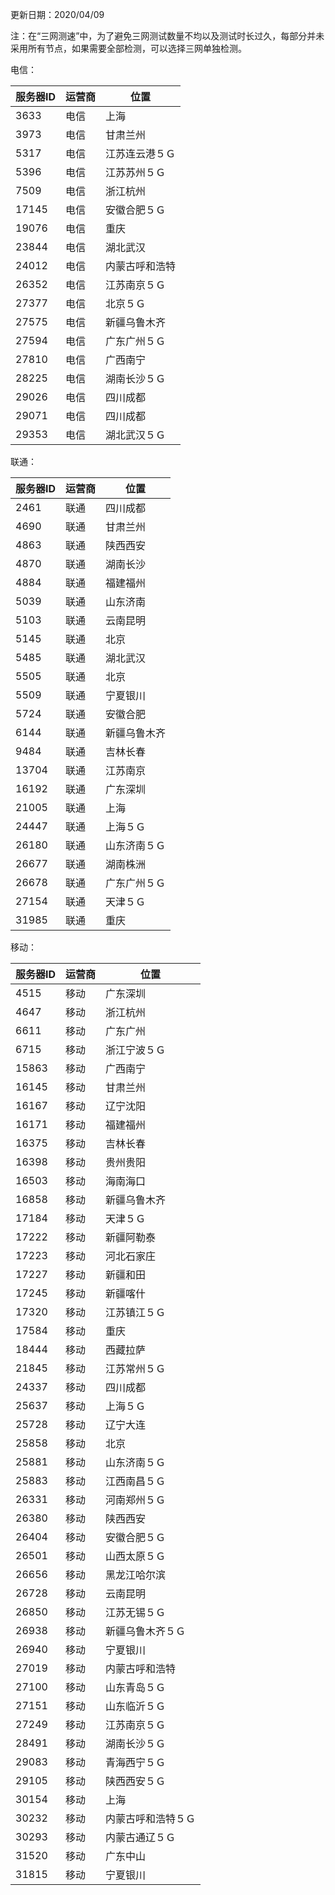 更新日期：2020/04/09

注：在“三网测速”中，为了避免三网测试数量不均以及测试时长过久，每部分并未采用所有节点，如果需要全部检测，可以选择三网单独检测。

电信：

| 服务器ID  | 运营商 | 位置           |
| ----- | ---- | -------------- |
| 3633  | 电信 | 上海           |
| 3973  | 电信 | 甘肃兰州       |
| 5317  | 电信 | 江苏连云港５Ｇ |
| 5396  | 电信 | 江苏苏州５Ｇ   |
| 7509  | 电信 | 浙江杭州       |
| 17145 | 电信 | 安徽合肥５Ｇ   |
| 19076 | 电信 | 重庆           |
| 23844 | 电信 | 湖北武汉       |
| 24012 | 电信 | 内蒙古呼和浩特 |
| 26352 | 电信 | 江苏南京５Ｇ   |
| 27377 | 电信 | 北京５Ｇ       |
| 27575 | 电信 | 新疆乌鲁木齐   |
| 27594 | 电信 | 广东广州５Ｇ   |
| 27810 | 电信 | 广西南宁       |
| 28225 | 电信 | 湖南长沙５Ｇ   |
| 29026 | 电信 | 四川成都       |
| 29071 | 电信 | 四川成都       |
| 29353 | 电信 | 湖北武汉５Ｇ   |

联通：

| 服务器ID  | 运营商 | 位置           |
| ----- | ---- | -------------- |
| 2461  | 联通 | 四川成都     |
| 4690  | 联通 | 甘肃兰州     |
| 4863  | 联通 | 陕西西安     |
| 4870  | 联通 | 湖南长沙     |
| 4884  | 联通 | 福建福州     |
| 5039  | 联通 | 山东济南     |
| 5103  | 联通 | 云南昆明     |
| 5145  | 联通 | 北京         |
| 5485  | 联通 | 湖北武汉     |
| 5505  | 联通 | 北京         |
| 5509  | 联通 | 宁夏银川     |
| 5724  | 联通 | 安徽合肥     |
| 6144  | 联通 | 新疆乌鲁木齐 |
| 9484  | 联通 | 吉林长春     |
| 13704 | 联通 | 江苏南京     |
| 16192 | 联通 | 广东深圳     |
| 21005 | 联通 | 上海         |
| 24447 | 联通 | 上海５Ｇ     |
| 26180 | 联通 | 山东济南５Ｇ |
| 26677 | 联通 | 湖南株洲     |
| 26678 | 联通 | 广东广州５Ｇ |
| 27154 | 联通 | 天津５Ｇ     |
| 31985 | 联通 | 重庆         |

移动：

| 服务器ID  | 运营商 | 位置           |
| ----- | ---- | ------------------ |
| 4515  | 移动 | 广东深圳           |
| 4647  | 移动 | 浙江杭州           |
| 6611  | 移动 | 广东广州           |
| 6715  | 移动 | 浙江宁波５Ｇ       |
| 15863 | 移动 | 广西南宁           |
| 16145 | 移动 | 甘肃兰州           |
| 16167 | 移动 | 辽宁沈阳           |
| 16171 | 移动 | 福建福州           |
| 16375 | 移动 | 吉林长春           |
| 16398 | 移动 | 贵州贵阳           |
| 16503 | 移动 | 海南海口           |
| 16858 | 移动 | 新疆乌鲁木齐       |
| 17184 | 移动 | 天津５Ｇ           |
| 17222 | 移动 | 新疆阿勒泰         |
| 17223 | 移动 | 河北石家庄         |
| 17227 | 移动 | 新疆和田           |
| 17245 | 移动 | 新疆喀什           |
| 17320 | 移动 | 江苏镇江５Ｇ       |
| 17584 | 移动 | 重庆               |
| 18444 | 移动 | 西藏拉萨           |
| 21845 | 移动 | 江苏常州５Ｇ       |
| 24337 | 移动 | 四川成都           |
| 25637 | 移动 | 上海５Ｇ           |
| 25728 | 移动 | 辽宁大连           |
| 25858 | 移动 | 北京               |
| 25881 | 移动 | 山东济南５Ｇ       |
| 25883 | 移动 | 江西南昌５Ｇ       |
| 26331 | 移动 | 河南郑州５Ｇ       |
| 26380 | 移动 | 陕西西安           |
| 26404 | 移动 | 安徽合肥５Ｇ       |
| 26501 | 移动 | 山西太原５Ｇ       |
| 26656 | 移动 | 黑龙江哈尔滨       |
| 26728 | 移动 | 云南昆明           |
| 26850 | 移动 | 江苏无锡５Ｇ       |
| 26938 | 移动 | 新疆乌鲁木齐５Ｇ   |
| 26940 | 移动 | 宁夏银川           |
| 27019 | 移动 | 内蒙古呼和浩特     |
| 27100 | 移动 | 山东青岛５Ｇ       |
| 27151 | 移动 | 山东临沂５Ｇ       |
| 27249 | 移动 | 江苏南京５Ｇ       |
| 28491 | 移动 | 湖南长沙５Ｇ       |
| 29083 | 移动 | 青海西宁５Ｇ       |
| 29105 | 移动 | 陕西西安５Ｇ       |
| 30154 | 移动 | 上海               |
| 30232 | 移动 | 内蒙古呼和浩特５Ｇ |
| 30293 | 移动 | 内蒙古通辽５Ｇ     |
| 31520 | 移动 | 广东中山           |
| 31815 | 移动 | 宁夏银川           |